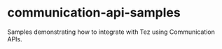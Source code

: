 # communication-api-samples

Samples demonstrating how to integrate with Tez using Communication APIs.